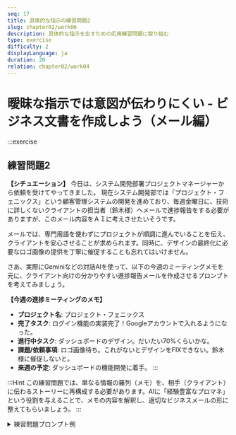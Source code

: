 ```yaml
---
seq: 17
title: 具体的な指示の練習問題2
slug: chapter02/work06
description: 具体的な指示を出すための応用練習問題に取り組む
type: exercise
difficulty: 2
displayLanguage: ja
duration: 20
relation: chapter02/work04
---
```


# 曖昧な指示では意図が伝わりにくい - ビジネス文書を作成しよう（メール編）

:::exercise

## 練習問題2

**【シチュエーション】**
今日は、システム開発部署プロジェクトマネージャーから依頼を受けてやってきました。
現在システム開発部では「プロジェクト・フェニックス」という顧客管理システムの開発を進めており、毎週金曜日に、技術に詳しくないクライアントの担当者（鈴木様）へメールで進捗報告をする必要がありますが、このメール内容をＡＩに考えさせたいそうです。

メールでは、専門用語を使わずにプロジェクトが順調に進んでいることを伝え、クライアントを安心させることが求められます。同時に、デザインの最終化に必要なロゴ画像の提供を丁寧に催促することも忘れてはいけません。

さあ、実際にGeminiなどの対話AIを使って、以下の今週のミーティングメモを元に、クライアント向けの分かりやすい進捗報告メールを作成させるプロンプトを考えてみましょう。

**【今週の進捗ミーティングのメモ】**
* **プロジェクト名**: プロジェクト・フェニックス
* **完了タスク**: ログイン機能の実装完了！Googleアカウントで入れるようになった。
* **進行中タスク**: ダッシュボードのデザイン。だいたい70%くらいかな。
* **課題/依頼事項**: ロゴ画像待ち。これがないとデザインをFIXできない。鈴木様に催促しないと。
* **来週の予定**: ダッシュボードの機能開発に着手。
:::

:::Hint
この練習問題では、単なる情報の羅列（メモ）を、相手（クライアント）に伝わるストーリーに再構成する必要があります。AIに「経験豊富なプロマネ」という役割を与えることで、メモの内容を解釈し、適切なビジネスメールの形に整えてもらいましょう。
:::

<details><summary>練習問題プロンプト例</summary>
```
# 役割
あなたは、クライアントとの円滑なコミュニケーションを得意とする、経験豊富なプロジェクトマネージャーです。

# 背景
クライアント（鈴木様）向けの週次進捗報告メールを作成します。鈴木様はITの専門家ではないため、専門用語を避け、誰が読んでも理解できる平易な言葉で伝える必要があります。プロジェクトが順調であることを伝え、安心感を持ってもらうことが重要です。

# 条件
- 宛名は「株式会社〇〇 鈴木様」としてください。
- 以下の今週の進捗状況を、分かりやすくまとめてください。
  - **プロジェクト名**: プロジェクト・フェニックス
  - **完了した作業**: ユーザーログイン機能が完成しました。（Googleアカウントでログインできるようになったことを伝えてください）
  - **進行中の作業**: メイン画面のデザインを進めており、現在7割ほど完了しています。
  - **課題・お願い**: 会社のロゴ画像を頂ければ、デザインを最終的にFIXできます。お忙しいところ恐縮ですが、ご提供いただけますと幸いです。
  - **来週の予定**: メイン画面の機能開発を開始します。
- 全体として、丁寧でポジティブな印象を与える文章にしてください。

上記の役割、背景、条件をすべて満たす、最高の週次進捗報告メールを作成してください。
```
### 練習問題2AI回答出力例
（AIによる回答のイメージ）

```
件名：【株式会社〇〇】プロジェクト・フェニックス週次ご報告（X月X日）

株式会社〇〇
鈴木様

いつもお世話になっております。
株式会社△△の（あなたの名前）です。

「プロジェクト・フェニックス」の今週の進捗状況についてご報告いたします。

【今週の進捗】
・ユーザーログイン機能が完成いたしました！
Googleアカウントをお持ちであれば、ボタン一つで簡単にログインできる仕組みが整いました。

・メイン画面のデザイン作成も順調に進んでおります。
全体の7割ほどが完了し、システムの全体像が見えてまいりました。

【ご確認・お願い】
ただいま作成中のメイン画面デザインですが、最終的な仕上げのために、貴社のロゴ画像を組み込みたいと考えております。
お忙しいところ大変恐縮ですが、ご提供いただけますと、より完成度の高いデザインにすることができますので、お手すきの際にご共有いただけますと幸いです。

【来週の予定】
来週は、デザインを基にしたメイン画面の機能開発に着手する予定です。

引き続き、プロジェクトの進捗につきましては、随時ご報告させていただきます。
何かご質問やご要望がございましたら、お気軽にお申し付けください。

引き続きどうぞよろしくお願い申し上げます。

株式会社△△
（あなたの名前）
TEL: 03-XXXX-XXXX
Email: your.email@example.com
```
</details>

:::note
お疲れ様でした。これでこのワークは終了です。
次のワークでは、AIに出力形式をコントロールする方法について学んでいきましょう。
:::